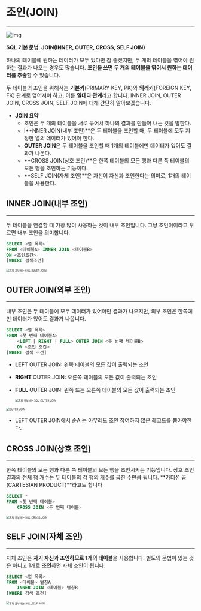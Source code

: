 # 조인(JOIN)

---

![img](https://hongong.hanbit.co.kr/wp-content/uploads/2021/11/OUTER-JOIN_%EB%8D%94%EC%95%8C%EC%95%84%EB%B3%B4%EA%B8%B0-1.png)

**SQL 기본 문법: JOIN(INNER, OUTER, CROSS, SELF JOIN)**

하나의 테이블에 원하는 데이터가 모두 있다면 참 좋겠지만, 두 개의 테이블을 엮어야 원하는 결과가 나오는 경우도 많습니다. **조인을 쓰면 두 개의 테이블을 엮어서 원하는 데이터를 추출**할 수 있습니다.

두 테이블의 조인을 위해서는 **기본키**(PRIMARY KEY, PK)와 **외래키**(FOREIGN KEY, FK) 관계로 맺어져야 하고, 이를 **일대다 관계**라고 합니다. INNER JOIN, OUTER JOIN, CROSS JOIN, SELF JOIN에 대해 간단히 알아보겠습니다.

- **JOIN 요약**
  - 조인은 두 개의 테이블을 서로 묶어서 하나의 결과를 만들어 내는 것을 말한다.
  - I**NNER JOIN(내부 조인)**은 두 테이블을 조인할 때, 두 테이블에 모두 지정한 열의 데이터가 있어야 한다.
  - **OUTER JOIN**은 두 테이블을 조인할 때 1개의 테이블에만 데이터가 있어도 결과가 나온다.
  - **CROSS JOIN(상호 조인)**은 한쪽 테이블의 모든 행과 다른 쪽 테이블의 모든 행을 조인하는 기능이다.
  - **SELF JOIN(자체 조인)**은 자신이 자신과 조인한다는 의미로, 1개의 테이블을 사용한다.

## INNER JOIN(내부 조인)

---

두 테이블을 연결할 때 가장 많이 사용하는 것이 내부 조인입니다. 그냥 조인이이라고 부르면 내부 조인을 의미합니다.

```sql
SELECT <열 목록>
FROM <테이블A> INNER JOIN <테이블B>
ON <조인조건>
[WHERE 검색조건]
```

<img src="http://hongong.hanbit.co.kr/wp-content/uploads/2021/11/%ED%98%BC%EC%9E%90-%EA%B3%B5%EB%B6%80%ED%95%98%EB%8A%94-SQL_INNER-JOIN.png" alt="혼자 공부하는 SQL_INNER JOIN" style="zoom:50%;" />

## OUTER JOIN(외부 조인)

---

내부 조인은 두 테이블에 모두 데이터가 있어야만 결과가 나오지만, 외부 조인은 한쪽에만 데이터가 있어도 결과가 나옵니다.

```sql
SELECT <열 목록>
FROM <첫 번째 테이블A>
	<LEFT | RIGHT | FULL> OUTER JOIN <두 번째 테이블B>
	ON <조인 조건>
[WHERE 검색 조건]
```

- **LEFT** OUTER JOIN: 왼쪽 테이블의 모든 값이 출력되는 조인

- **RIGHT** OUTER JOIN: 오른쪽 테이블의 모든 값이 출력되는 조인

- **FULL** OUTER JOIN: 왼쪽 또는 오른쪽 테이블의 모든 값이 출력되는 조인

  <img src="http://hongong.hanbit.co.kr/wp-content/uploads/2021/11/%ED%98%BC%EC%9E%90-%EA%B3%B5%EB%B6%80%ED%95%98%EB%8A%94-SQL_OUTER-JOIN.png" alt="혼자 공부하는 SQL_OUTER JOIN" style="zoom:50%;" />

<img src="http://hongong.hanbit.co.kr/wp-content/uploads/2021/11/OUTER-JOIN_%EB%8D%94%EC%95%8C%EC%95%84%EB%B3%B4%EA%B8%B0.png" alt="OUTER JOIN" style="zoom:50%;" />

- LEFT OUTER JOIN에서 순A 는 아무레도 조인 참여하지 않은 레코드를 뽑아야한다.

## CROSS JOIN(상호 조인)

---

한쪽 테이블의 모든 행과 다른 쪽 테이블의 모든 행을 조인시키는 기능입니다.
상호 조인 결과의 전체 행 개수는 두 테이블의 각 행의 개수를 곱한 수만큼 됩니다.
**카티션 곱(CARTESIAN PRODUCT)**라고도 합니다

```sql
SELECT *
FROM <첫 번째 테이블>
    CROSS JOIN <두 번째 테이블>
```

<img src="http://hongong.hanbit.co.kr/wp-content/uploads/2021/11/%ED%98%BC%EC%9E%90-%EA%B3%B5%EB%B6%80%ED%95%98%EB%8A%94-SQL_CROSS-JOIN.png" alt="혼자 공부하는 SQL_CROSS JOIN" style="zoom:50%;" />

## **SELF JOIN(자체 조인)**

---

자체 조인은 **자기 자신과 조인하므로 1개의 테이블**을 사용합니다. 별도의 문법이 있는 것은 아니고 1개로 **조인**하면 자체 조인이 됩니다.

```sql
SELECT <열 목록>
FROM <테이블> 별칭A
    INNER JOIN <테이블> 별칭B
[WHERE 검색 조건]
```

<img src="http://hongong.hanbit.co.kr/wp-content/uploads/2021/11/%ED%98%BC%EC%9E%90-%EA%B3%B5%EB%B6%80%ED%95%98%EB%8A%94-SQL_SELF-JOIN.png" alt="혼자 공부하는 SQL_SELF JOIN" style="zoom:50%;" />